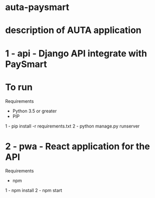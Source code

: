 # auta-paysmart
# description of AUTA application

# 1 - api - Django API integrate with PaySmart
# To run
Requirements

- Python 3.5 or greater
- PIP

1 - pip install -r requirements.txt
2 - python manage.py runserver

# 2 - pwa - React application for the API
Requirements

- npm

1 - npm install
2 - npm start
